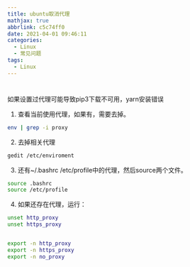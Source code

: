 ```yaml
---
title: ubuntu取消代理
mathjax: true
abbrlink: c5c74ff0
date: 2021-04-01 09:46:11
categories:
  - Linux
  - 常见问题
tags:
  - Linux
---
```


# 

如果设置过代理可能导致pip3下载不可用，yarn安装错误

1. 查看当前使用代理，如果有，需要去掉。

```bash
env | grep -i proxy
```

2. 去掉相关代理

```bash
gedit /etc/enviroment 
```

3. 还有~/.bashrc /etc/profile中的代理，然后source两个文件。

```bash
source .bashrc
source /etc/profile
```

4. 如果还存在代理，运行：

```bash
unset http_proxy
unset https_proxy


export -n http_proxy
export -n https_proxy
export -n no_proxy
```